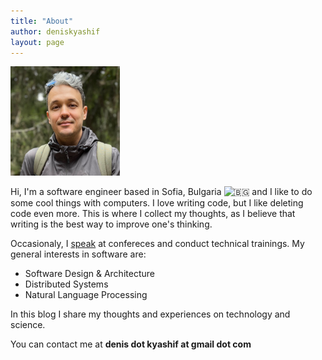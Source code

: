 ```yaml
---
title: "About"
author: deniskyashif
layout: page
---
```


<img class="circle" width="175" src="/images/me-avatar.jpeg" />

Hi, I'm a software engineer based in Sofia, Bulgaria <img class="emoji" alt="🇧🇬" src="https://twemoji.maxcdn.com/v/12.1.4/72x72/1f1e7-1f1ec.png"> and I like to do some cool things with computers. I love writing code, but I like deleting code even more. This is where I collect my thoughts, as I believe that writing is the best way to improve one's thinking.

Occasionaly, I <a href="/talks">speak</a> at confereces and conduct technical trainings. My general interests in software are:

<ul class="interests">
    <li>Software Design & Architecture</li>
    <li>Distributed Systems</li>
    <li>Natural Language Processing</li>
</ul>



In this blog I share my thoughts and experiences on technology and science.

You can contact me at <strong>denis dot kyashif at gmail dot com</strong>

